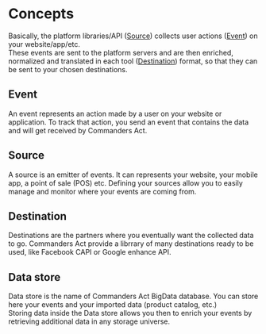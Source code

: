 # Concepts

Basically, the platform libraries/API ([Source](concepts.md#source)) collects user actions ([Event](concepts.md#event)) on your website/app/etc.\
These events are sent to the platform servers and are then enriched, normalized and translated in each tool ([Destination](concepts.md#destinations)) format, so that they can be sent to your chosen destinations.

## Event

An event represents an action made by a user on your website or application. To track that action, you send an event that contains the data and will get received by Commanders Act.

## Source

A source is an emitter of events. It can represents your website, your mobile app, a point of sale (POS) etc. Defining your sources allow you to easily manage and monitor where your events are coming from.

## Destination

Destinations are the partners where you eventually want the collected data to go. Commanders Act provide a librrary of many destinations ready to be used, like Facebook CAPI or Google enhance API.

## Data store

Data store is the name of Commanders Act BigData database. You can store here your events and your imported data (product catalog, etc.)\
Storing data inside the Data store allows you then to enrich your events by retrieving additional data in any storage universe.

